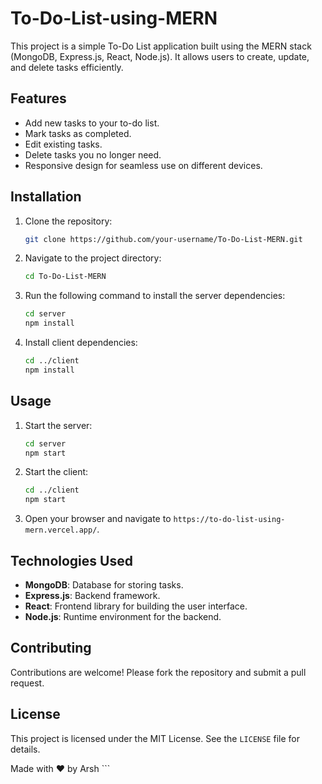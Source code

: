 # To-Do-List-using-MERN
This project is a simple To-Do List application built using the MERN stack (MongoDB, Express.js, React, Node.js). It allows users to create, update, and delete tasks efficiently.

## Features
- Add new tasks to your to-do list.
- Mark tasks as completed.
- Edit existing tasks.
- Delete tasks you no longer need.
- Responsive design for seamless use on different devices.

## Installation
1. Clone the repository:
    ```bash
    git clone https://github.com/your-username/To-Do-List-MERN.git
    ```
2. Navigate to the project directory:
    ```bash
    cd To-Do-List-MERN
    ```
3. Run the following command to install the server dependencies:
    ```bash
    cd server
    npm install
    ```
4. Install client dependencies:
    ```bash
    cd ../client
    npm install
    ```

## Usage
1. Start the server:
    ```bash
    cd server
    npm start
    ```
2. Start the client:
    ```bash
    cd ../client
    npm start
    ```
3. Open your browser and navigate to `https://to-do-list-using-mern.vercel.app/`.

## Technologies Used
- **MongoDB**: Database for storing tasks.
- **Express.js**: Backend framework.
- **React**: Frontend library for building the user interface.
- **Node.js**: Runtime environment for the backend.

## Contributing
Contributions are welcome! Please fork the repository and submit a pull request.

## License
This project is licensed under the MIT License. See the `LICENSE` file for details.

Made with ❤️ by Arsh ```

